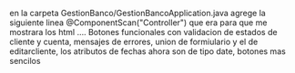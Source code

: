 en la carpeta GestionBanco/GestionBancoApplication.java agrege la siguiente linea @ComponentScan("Controller") que era para que me mostrara los html
....
Botones funcionales con validacion de estados de cliente y cuenta, mensajes de errores, union de formiulario y el de editarcliente, los atributos de fechas ahora son de tipo date, botones mas sencilos

